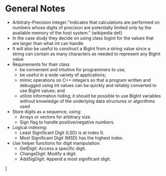 # General Notes
- Arbitraty-Precision integer:"indicates that calculations are performed on numbers whose digits of precision are potentially limited only by the available memory of the host system." (wikipedia def)
- In the case study they decide on using class bigint for the values that are larger than what int can handle
- It will also be useful to construct a BigInt from a string value since a string can contain as many characters as needed to represent any BigInt value
- Requirements for their class
    -  be convenient and intuitive for programmers to use;
    -    be useful in a wide variety of applications;
    - mimic operations on C++ integers so that a program written and debugged using int values can be quickly and reliably converted to use BigInt values; and
    - utilize information hiding; it should be possible to use BigInt variables without knowledge of the underlying data structures or algorithms used
- Store digits as a sequence, using:
    - Arrays or vectors for arbitrary size.
    - Sign flag to handle positive/negative numbers.
- Logical indexing:
    - Least Significant Digit (LSD) is at index 0.
    - Most Significant Digit (MSD) has the highest index.
- Use helper functions for digit manipulation:
    - GetDigit: Access a specific digit.
    - ChangeDigit: Modify a digit.
    - AddSigDigit: Append a most significant digit.






]